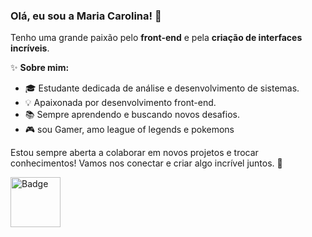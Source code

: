 ### Olá, eu sou a Maria Carolina! 👋

Tenho uma grande paixão pelo **front-end** e pela **criação de interfaces incríveis**.



✨ **Sobre mim:**
- 🎓 Estudante dedicada de análise e desenvolvimento de sistemas.
- 💡 Apaixonada por desenvolvimento front-end.
- 📚 Sempre aprendendo e buscando novos desafios.
- 🎮 sou Gamer, amo league of legends e pokemons







Estou sempre aberta a colaborar em novos projetos e trocar conhecimentos! Vamos nos conectar e criar algo incrível juntos. 🚀



<img src="https://github.com/user-attachments/assets/f8fcf661-f6ae-4a2a-9c72-81b0105cce0d" alt="Badge" width="80">





